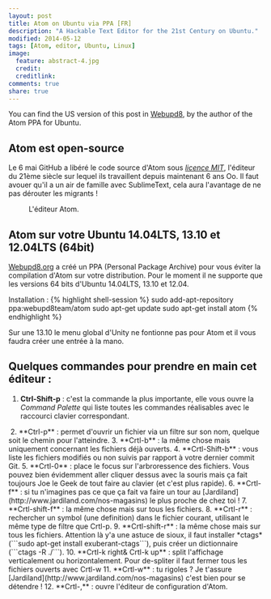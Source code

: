 ```yaml
---
layout: post
title: Atom on Ubuntu via PPA [FR]
description: "A Hackable Text Editor for the 21st Century on Ubuntu."
modified: 2014-05-12
tags: [Atom, editor, Ubuntu, Linux]
image:
  feature: abstract-4.jpg
  credit:
  creditlink:
comments: true
share: true
---
```


You can find the US version of this post in [Webupd8](http://www.webupd8.org/2014/05/install-atom-text-editor-in-ubuntu-via-ppa.html), by the author of the Atom PPA for Ubuntu.

## Atom est open-source

Le 6 mai GitHub a libéré le code source d'Atom sous *[licence MIT](http://choosealicense.com/licenses/mit/)*, l'éditeur du 21ème siècle sur lequel ils travaillent depuis maintenant 6 ans Oo. Il faut avouer qu'il a un air de famille avec SublimeText, cela aura l'avantage de ne pas dérouter les migrants !

<figure>
  <img src="{{ site.url }}/images/posts/atom_screenshot.gif" alt="">
  <figcaption>L'éditeur Atom.</figcaption>
</figure>

## Atom sur votre Ubuntu 14.04LTS, 13.10 et 12.04LTS (64bit)

[Webupd8.org](http://www.webupd8.org) a créé un PPA (Personal Package Archive) pour vous éviter la compilation d'Atom sur votre distribution. Pour le moment il ne supporte que les versions 64 bits d'Ubuntu 14.04LTS, 13.10 et 12.04.

Installation :
{% highlight shell-session %}
sudo add-apt-repository ppa:webupd8team/atom
sudo apt-get update
sudo apt-get install atom
{% endhighlight %}

Sur une 13.10 le menu global d'Unity ne fontionne pas pour Atom et il vous faudra créer une entrée à la mano.

## Quelques commandes pour prendre en main cet éditeur :
1. **Ctrl-Shift-p** : c'est la commande la plus importante, elle vous ouvre la *Command Palette* qui liste toutes les commandes réalisables avec le raccourci clavier correspondant.
<img src="{{ site.url }}/images/posts/atom-cmd-shift-p.png" alt="" class="img-rounded">
2. **Ctrl-p** : permet d'ouvrir un fichier via un filtre sur son nom, quelque soit le chemin pour l'atteindre.
3. **Crtl-b** : la même chose mais uniquement concernant les fichiers déjà ouverts.
4. **Crtl-Shift-b** : vous liste les fichiers modifiés ou non suivis par rapport à votre dernier commit Git.
5. **Crtl-0** : place le focus sur l'arbroressence des fichiers. Vous pouvez bien évidemment aller cliquer dessus avec la souris mais ça fait toujours Joe le Geek de tout faire au clavier (et c'est plus rapide).
6. **Crtl-f** : si tu n'imagines pas ce que ça fait va faire un tour au [Jardiland](http://www.jardiland.com/nos-magasins) le plus proche de chez toi !
7. **Crtl-shift-f** : la même chose mais sur tous les fichiers.
8. **Crtl-r** : rechercher un symbol (une definition) dans le fichier courant, utilisant le même type de filtre que Crtl-p.
9. **Crtl-shift-r** : la même chose mais sur tous les fichiers. Attention là y'a une astuce de sioux, il faut installer *ctags* (```sudo apt-get install exuberant-ctags```), puis créer un dictionnaire (```ctags -R ./```).
10. **Crtl-k right& Crtl-k up** : split l'affichage verticalement ou horizontalement. Pour de-spliter il faut fermer tous les fichiers ouverts avec Crtl-w
11. **Crtl-w** : tu rigoles ? Je t'assure [Jardiland](http://www.jardiland.com/nos-magasins) c'est bien pour se détendre !
12. **Crtl-,** : ouvre l'éditeur de configuration d'Atom.
